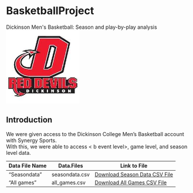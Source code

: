 # BasketballProject


Dickinson Men's Basketball: Season and play-by-play analysis <br>
![Dickinson Athletics logo](dickinsonathleticsimage.jpeg) <br>

## Introduction
We were given access to the Dickinson College Men’s Basketball account with Synergy Sports. <br>
With this, we were able to access < b event level>, game level, and season level data.

| Data File Name  | Data.Files | Link to File |
| -- | -- | -- | 
| “Seasondata” | seasondata.csv | <a href="seasondata copy.csv">Download Season Data CSV File</a> |
| “All games” | all_games.csv | <a href="all_games copy.csv">Download All Games CSV File</a> |



